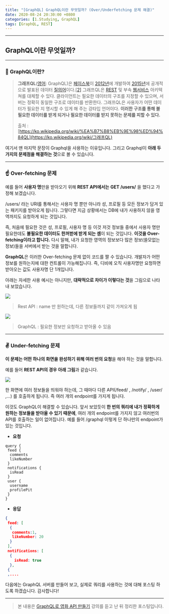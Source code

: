 ```yaml
---
title: "[GraphQL] GraphQL이란 무엇일까? (Over/Underfetching 문제 해결)"
date: 2020-08-24 20:30:00 +0800
categories: [1.Studying, GraphQL]
tags: [GraphQL, REST]
---
```


------



##  **GraphQL이란 무엇일까?**

------

### 🎲 **GraphQL이란?**

> **그래프QL**([영어](https://ko.wikipedia.org/wiki/영어): GraphQL)은 [페이스북](https://ko.wikipedia.org/wiki/페이스북)이 [2012년](https://ko.wikipedia.org/wiki/2012년)에 개발하여 [2015년](https://ko.wikipedia.org/wiki/2015년)에 공개적으로 발표된 데이터 [질의어](https://ko.wikipedia.org/wiki/질의어)이다.[[2\]](https://ko.wikipedia.org/wiki/그래프QL#cite_note-2) 그래프QL은 [REST](https://ko.wikipedia.org/wiki/REST) 및 부속 [웹서비스](https://ko.wikipedia.org/wiki/웹서비스) 아키텍쳐를 대체할 수 있다. 클라이언트는 필요한 데이터의 구조를 지정할 수 있으며, 서버는 정확히 동일한 구조로 데이터를 반환한다. 그래프QL은 사용자가 어떤 데이터가 필요한 지 명시할 수 있게 해 주는 강타입 언어이다. **이러한 구조를 통해 불필요한 데이터를 받게 되거나 필요한 데이터를 받지 못하는 문제를 피할 수 있다.**
>
> 출처 : [https://ko.wikipedia.org/wiki/%EA%B7%B8%EB%9E%98%ED%94%84QL](https://ko.wikipedia.org/wiki/그래프QL)

여기서 맨 마지막 문장이 Graphql을 사용하는 이유입니다. 그리고 Graphql이 **아래 두 가지의 문제점을 해결하는 것**으로 볼 수 있습니다.

------

### **☝ Over-fetching 문제**

예를 들어 **사용자 명**만을 받아오기 위해 **REST API에서는** **GET /users/** 을 했다고 가정해 보겠습니다.

/users/ 라는 URI를 통해서는 사용자 명 뿐만 아니라 성, 프로필 등 모든 정보가 담겨 있는 패키지를 받아오게 됩니다. 그렇다면 지금 상황에서는 DB에 내가 사용하지 않을 영역까지도 요청하게 되는 것입니다.

즉, 처음에 필요한 것은 성, 프로필, 사용자 명 등 이것 저것 정보들 중에서 사용자 명만 필요한데도 **불필요한 데이터도 한꺼벋에 받게 되는 셈**이 되는 것입니다. **이것을 Over-fetching이라고 합니다.** 다시 말해, 내가 요청한 영역의 정보보다 많은 정보(쓸모없는 정보)들을 서버에서 받는 것을 말합니다.

**GraphQL**은 이러한 Over-fetching 문제 없이 코드를 짤 수 있습니다. 개발자가 어떤 정보를 원하는지에 대한 컨트롤이 가능해집니다. 즉, 디비에 오직 사용자명만 요청하면 받아오는 값도 사용자명 단 1개입니다.

아래는 자세한 사용 예시는 아니지만, **대략적으로 차이가 이렇다는 것**을 그림으로 나타내 보았습니다.

![](https://i.imgur.com/8dDoP6d.png)

> Rest API : name 만 원하는데, 다른 정보들까지 같이 가져오게 됨

![](https://i.imgur.com/qH7Gkok.png)

> GraphQL : 필요한 정보만 요청하고 받아올 수 있음



------

### **✌ Under-fetching 문제**

**이 문제는 어떤 하나의 화면을 완성하기 위해 여러 번의 요청**을 해야 하는 것을 말합니다.

예를 들어 **REST API의 경우 아래 그림**과 같습니다.

![](https://i.imgur.com/76BK8dh.png)

한 화면에 여러 정보들을 띄워야 하는데, 그 때마다 다른 API(/feed/ , /notify/ , /user/ ,...) 를 호출하게 됩니다. 즉 여러 개의 endpoint를 가지게 됩니다.

이것도 GraphQL이 해결할 수 있습니다. 앞서 보았듯이 **한 번의 쿼리에 내가 정확하게 원하는 정보들을 받아올 수 있기 때문에**, 여러 개의 endpoint를 가지지 않고 여러번의 API를 호출하는 일이 없어집니다. 예를 들어 /graphql 이렇게 단 하나만의 endpoint가 있는 것입니다.

* **요청**

```
query {
 feed {
  comments
  likeNumber
 }
 notifications {
  isRead
 }
 user {
  username
  profilePit
 }
}
```

* **응답**

```json
{
 feed: [
  {
   comments:1,
   likeNumber: 20
  }
 ],
 notifications: [
  {
    isRead: true
  },
 {
 ,....
```

다음에는 GraphQL 서버를 만들어 보고, 실제로 쿼리를 사용하는 것에 대해 포스팅 하도록 하겠습니다. 감사합니다!

------

> 본 내용은 [GraphQL로 영화 API 만들기](https://nomadcoders.co/graphql-for-beginners) 강의를 듣고 난 뒤 정리한 포스팅입니다.